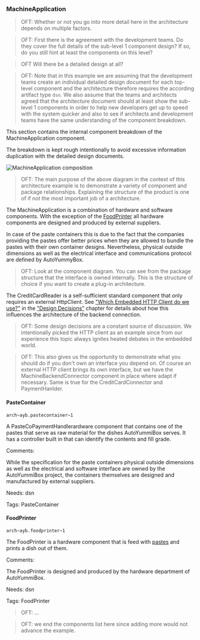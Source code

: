 <!--
  #%L
  OpenFastTrace
  %%
  Copyright (C) 2018 itsallcode.org
  %%
  This document is based on https://arc42.org by Dr. G. Starke & Dr. P. Hruschka
  with modifications and additions from itsallcode.org, licensed under CC-BY-SA 4.0
  #L%
  -->
### MachineApplication

> OFT: Whether or not you go into more detail here in the architecture depends on multiple factors.

> OFT: First there is the agreement with the development teams. Do they cover the full details of the sub-level 1 component design? If so, do you still hint at least the components on this level?

> OFT Will there be a detailed design at all?

> OFT: Note that in this example we are assuming that the development teams create an individual detailed design document for each top-level component and the architecture therefore requires the according artifact type `dsn`. We also assume that the teams and architects agreed that the architecture document should at least show the sub-level 1 components in order to help new developers get up to speed with the system quicker and also to see if architects and development teams have the same understanding of the component breakdown.

This section contains the internal component breakdown of the MachineApplication component.

The breakdown is kept rough intentionally to avoid excessive information duplication with the detailed design documents.

![MachineApplication composition](uml/component/comp_machine_application.svg "MachineApplication composition")

> OFT: The main purpose of the above diagram in the context of this architecture example is to demonstrate a variety of component and package relationships. Explaining the structure of the product is one of if not the most important job of a architecture.

The MachineApplication is a combination of hardware and software components. With the exception of the [FoodPrinter](#foodprinter) all hardware components are designed and produced by external suppliers.

In case of the paste containers this is due to the fact that the companies providing the pastes offer better prices when they are allowed to bundle the pastes with their own container designs. Nevertheless, physical outside dimensions as well as the electrical interface and communications protocol are defined by AutoYummyBox.

> OFT: Look at the component diagram. You can see from the package structure that the interface is owned internally. This is the structure of choice if you want to create a plug-in architecture.

The CreditCardReader is a self-sufficient standard component that only requires an external HttpClient. See ["Which Embedded HTTP Client do we use?"](../design_decisions.md#which-embedded-http-client-do-we-use) in the ["Design Decisions"](../design_decision.md) chapter for details about how this influences the architecture of the backend connection.

> OFT: Some design decisions are a constant source of discussion. We intentionally picked the HTTP client as an example since from our experience this topic always ignites heated debates in the embedded world.

> OFT: This also gives us the opportunity to demonstrate what you should do if you don't own an interface you depend on. Of course an external HTTP client brings its own interface, but we have the MachineBackendConnector component in place where adapt if necessary. Same is true for the CreditCardConnector and PaymentHanlder.

#### PasteContainer
`arch~ayb.pastecontainer~1`

A PasteCoPaymentHandlerardware component that contains one of the pastes that serve as raw material for the dishes AutoYummiBox serves. It has a controller built in that can identify the contents and fill grade.

Comments:

While the specification for the paste containers physical outside dimensions as well as the electrical and software interface are owned by the AutoYummiBox project, the containers themselves are designed and manufactured by external suppliers. 

Needs: dsn

Tags: PasteContainer

#### FoodPrinter
`arch~ayb.foodprinter~1`

The FoodPrinter is a hardware component that is feed with [pastes](glossary.md#paste) and prints a dish out of them.

Comments:

The FoodPrinter is designed and produced by the hardware department of AutoYummiBox. 

Needs: dsn

Tags: FoodPrinter

> OFT: ...

> OFT: we end the components list here since adding more would not advance the example.

